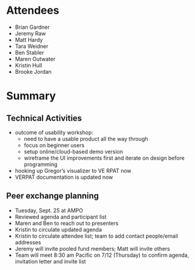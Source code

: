# Attendees
* Brian Gardner
* Jeremy Raw
* Matt Hardy
* Tara Weidner
* Ben Stabler
* Maren Outwater
* Kristin Hull
* Brooke Jordan

# Summary
## Technical Activities
* outcome of usability workshop: 
  - need to have a usable product all the way through
  - focus on beginner users
  - setup online/cloud-based demo version
  - wireframe the UI improvements first and iterate on design before programming
* hooking up Gregor’s visualizer to VE RPAT now 
* VERPAT documentation is updated now
## Peer exchange planning
* Tuesday, Sept. 25 at AMPO
* Reviewed agenda and participant list
* Maren and Ben to reach out to presenters
* Kristin to circulate updated agenda
* Kristin to circulate attendee list; team to add contact people/email addresses
* Jeremy will invite pooled fund members; Matt will invite others
* Team will meet 8:30 am Pacific on 7/12 (Thursday) to confirm agenda, invitation letter and invite list